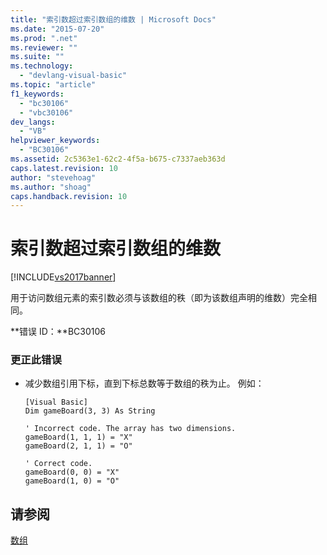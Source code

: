 ```yaml
---
title: "索引数超过索引数组的维数 | Microsoft Docs"
ms.date: "2015-07-20"
ms.prod: ".net"
ms.reviewer: ""
ms.suite: ""
ms.technology: 
  - "devlang-visual-basic"
ms.topic: "article"
f1_keywords: 
  - "bc30106"
  - "vbc30106"
dev_langs: 
  - "VB"
helpviewer_keywords: 
  - "BC30106"
ms.assetid: 2c5363e1-62c2-4f5a-b675-c7337aeb363d
caps.latest.revision: 10
author: "stevehoag"
ms.author: "shoag"
caps.handback.revision: 10
---
```

# 索引数超过索引数组的维数
[!INCLUDE[vs2017banner](../../../visual-basic/includes/vs2017banner.md)]

用于访问数组元素的索引数必须与该数组的秩（即为该数组声明的维数）完全相同。  
  
 **错误 ID：**BC30106  
  
### 更正此错误  
  
-   减少数组引用下标，直到下标总数等于数组的秩为止。  例如：  
  
    ```  
    [Visual Basic]  
    Dim gameBoard(3, 3) As String  
  
    ' Incorrect code. The array has two dimensions.  
    gameBoard(1, 1, 1) = "X"  
    gameBoard(2, 1, 1) = "O"  
  
    ' Correct code.  
    gameBoard(0, 0) = "X"  
    gameBoard(1, 0) = "O"  
    ```  
  
## 请参阅  
 [数组](../../../visual-basic/programming-guide/language-features/arrays/index.md)